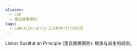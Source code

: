 ```yaml
---
aliases:
  - LSP
  - 里氏替换原则
tags:
  - Label/Industry-工业科学/IT/SOLID
---
```


Liskov Sustitution Principle (里氏替换原则): 继承与派生的规则。
